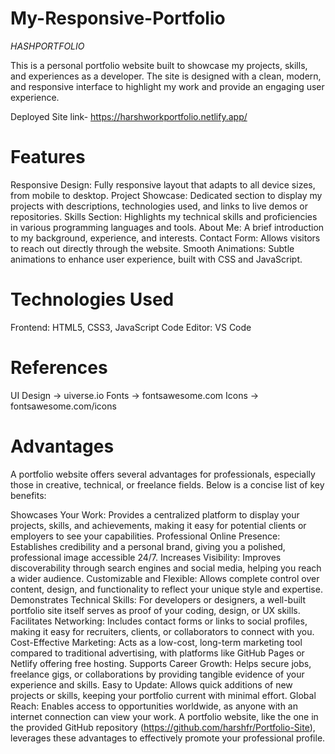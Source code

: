 # My-Responsive-Portfolio


*HASHPORTFOLIO*

This is a personal portfolio website built to showcase my projects, skills, and experiences as a developer. The site is designed with a clean, modern, and responsive interface to highlight my work and provide an engaging user experience.

Deployed Site link- https://harshworkportfolio.netlify.app/

# Features

Responsive Design: Fully responsive layout that adapts to all device sizes, from mobile to desktop.
Project Showcase: Dedicated section to display my projects with descriptions, technologies used, and links to live demos or repositories.
Skills Section: Highlights my technical skills and proficiencies in various programming languages and tools.
About Me: A brief introduction to my background, experience, and interests.
Contact Form: Allows visitors to reach out directly through the website.
Smooth Animations: Subtle animations to enhance user experience, built with CSS and JavaScript.

# Technologies Used

Frontend: HTML5, CSS3, JavaScript
Code Editor: VS Code

# References

UI Design -> uiverse.io
Fonts -> fontsawesome.com
Icons -> fontsawesome.com/icons

# Advantages
A portfolio website offers several advantages for professionals, especially those in creative, technical, or freelance fields. Below is a concise list of key benefits:

Showcases Your Work: Provides a centralized platform to display your projects, skills, and achievements, making it easy for potential clients or employers to see your capabilities.
Professional Online Presence: Establishes credibility and a personal brand, giving you a polished, professional image accessible 24/7.
Increases Visibility: Improves discoverability through search engines and social media, helping you reach a wider audience.
Customizable and Flexible: Allows complete control over content, design, and functionality to reflect your unique style and expertise.
Demonstrates Technical Skills: For developers or designers, a well-built portfolio site itself serves as proof of your coding, design, or UX skills.
Facilitates Networking: Includes contact forms or links to social profiles, making it easy for recruiters, clients, or collaborators to connect with you.
Cost-Effective Marketing: Acts as a low-cost, long-term marketing tool compared to traditional advertising, with platforms like GitHub Pages or Netlify offering free hosting.
Supports Career Growth: Helps secure jobs, freelance gigs, or collaborations by providing tangible evidence of your experience and skills.
Easy to Update: Allows quick additions of new projects or skills, keeping your portfolio current with minimal effort.
Global Reach: Enables access to opportunities worldwide, as anyone with an internet connection can view your work.
A portfolio website, like the one in the provided GitHub repository (https://github.com/harshfr/Portfolio-Site), leverages these advantages to effectively promote your professional profile.
